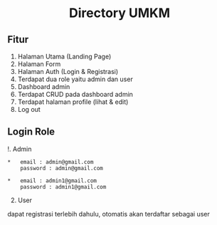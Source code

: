 <h1 align="center">Directory UMKM</h1>

## Fitur

1. Halaman Utama (Landing Page)
2. Halaman Form
3. Halaman Auth (Login & Registrasi)
4. Terdapat dua role yaitu admin dan user
5. Dashboard admin
6. Terdapat CRUD pada dashboard admin
7. Terdapat halaman profile (lihat & edit)
8. Log out

## Login Role

!. Admin 

    *   email : admin@gmail.com
        password : admin@gmail.com

    *   email : admin1@gmail.com
        password : admin1@gmail.com

2. User

dapat registrasi terlebih dahulu, otomatis akan terdaftar sebagai user
